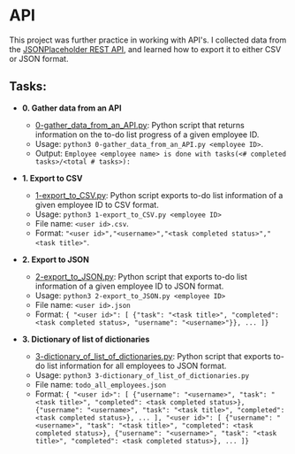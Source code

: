 # API

This project was further practice in working with API's. I collected data from the
[JSONPlaceholder REST API](https://jsonplaceholder.typicode.com/), and learned how
to export it to either CSV or JSON format.

## Tasks:

- **0. Gather data from an API**

  - [0-gather_data_from_an_API.py](./0-gather_data_from_an_API.py): Python script
    that returns information on the to-do list progress of a given employee ID.
  - Usage: `python3 0-gather_data_from_an_API.py <employee ID>`.
  - Output: `Employee <employee name> is done with tasks(<# completed tasks>/<total # tasks>):`

- **1. Export to CSV**

  - [1-export_to_CSV.py](./1-export_to_CSV.py): Python script exports to-do list
    information of a given employee ID to CSV format.
  - Usage: `python3 1-export_to_CSV.py <employee ID>`
  - File name: `<user id>.csv`.
  - Format: `"<user id>","<username>","<task completed status>","<task title>"`.

- **2. Export to JSON**

  - [2-export_to_JSON.py](./2-export_to_JSON.py): Python script that exports
    to-do list information of a given employee ID to JSON format.
  - Usage: `python3 2-export_to_JSON.py <employee ID>`
  - File name: `<user id>.json`
  - Format: `{ "<user id>": [ {"task": "<task title>", "completed": <task completed status>, "username": "<username>"}}, ... ]}`

- **3. Dictionary of list of dictionaries**
  - [3-dictionary_of_list_of_dictionaries.py](./3-dictionary_of_list_of_dictionaries.py):
    Python script that exports to-do list information for all employees to JSON format.
  - Usage: `python3 3-dictionary_of_list_of_dictionaries.py`
  - File name: `todo_all_employees.json`
  - Format: `{ "<user id>": [ {"username": "<username>", "task": "<task title>", "completed": <task completed status>}, {"username": "<username>", "task": "<task title>", "completed": <task completed status>}, ... ], "<user id>": [ {"username": "<username>", "task": "<task title>", "completed": <task completed status>}, {"username": "<username>", "task": "<task title>", "completed": <task completed status>}, ... ]}`
